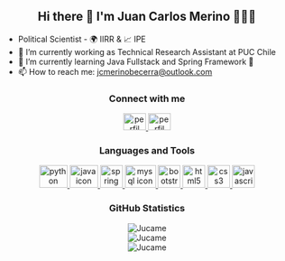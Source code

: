 <h2 align="center">Hi there 👋 I'm Juan Carlos Merino 👨‍💻🚀</h2>

- Political Scientist - 🌍 IIRR & 📈 IPE
- 🔭 I’m currently working as Technical Research Assistant at PUC Chile
- 🌱 I’m currently learning Java Fullstack and Spring Framework 🍃
- 📫 How to reach me: jcmerinobecerra@outlook.com

<h3 align="center">Connect with me</h3>
<p align="center">
    <a href="https://www.linkedin.com/in/juan-carlos-merino/" target="_blank" rel="noopener noreferrer">
        <img src="https://raw.githubusercontent.com/rahuldkjain/github-profile-readme-generator/master/src/images/icons/Social/linked-in-alt.svg" alt="perfil en linkedin" height="30" width="40"/>
    </a>
    <a href="https://twitter.com/juanomerino" target="_blank">
        <img src="https://www.vectorlogo.zone/logos/twitter/twitter-official.svg" alt="perfil en twitter" height="30" width="40"/>
    </a>
</p>

<h3 align="center">Languages and Tools</h3>
<p align="center"> 
    <a href="https://www.python.org/" target="_blank"> 
        <img src="https://www.vectorlogo.zone/logos/python/python-icon.svg" alt="python icon" width="50" height="40" margin-right="3px"/>
    </a>
    <a href="https://www.java.com/" target="_blank"> 
        <img src="https://www.vectorlogo.zone/logos/java/java-icon.svg" alt="java icon" width="50" height="40" margin-right="3px"/>
    </a>
    <a href="https://spring.io/" target="_blank"> 
       <img src="https://www.vectorlogo.zone/logos/springio/springio-icon.svg" alt="spring icon" width="40" height="40" margin-right="3px"/> 
    </a>
    <a href="https://www.mysql.com/" target="_blank"> 
      <img src="https://www.vectorlogo.zone/logos/mysql/mysql-icon.svg" alt="mysql icon" width="55" height="40" margin-right="3px"/> 
    </a>
    <a href="https://getbootstrap.com" target="_blank"> 
      <img src="https://www.vectorlogo.zone/logos/getbootstrap/getbootstrap-icon.svg" alt="bootstrap icon" width="40" height="40" margin-right="3px"/> 
    </a> 
    <a href="https://www.w3.org/html/" target="_blank"> 
      <img src="https://www.vectorlogo.zone/logos/w3_html5/w3_html5-icon.svg" alt="html5 icon" width="40" height="40" margin-right="3px"/> 
    </a>
    <a href="https://www.w3schools.com/css/" target="_blank"> 
      <img src="https://cdn1.iconfinder.com/data/icons/logotypes/32/badge-css-3-128.png" alt="css3 icon" width="40" height="40" margin-right="3px"/> 
    </a>  
    <a href="https://developer.mozilla.org/en-US/docs/Web/JavaScript" target="_blank"> 
        <img src="https://upload.vectorlogo.zone/logos/javascript/images/239ec8a4-163e-4792-83b6-3f6d96911757.svg" alt="javascript icon" width="40" height="40" margin-right="3px"/> 
    </a> 
</p>

<h3 align="center">GitHub Statistics</h3>
<p align="center">
    <img src="https://github-readme-stats.vercel.app/api/top-langs?username=Jucame&show_icons=true&locale=en&theme=tokyonight&langs_count=3" alt="Jucame"/><br>
    <img src="https://github-readme-stats.vercel.app/api?username=Jucame&show_icons=true&locale=en&theme=tokyonight" alt="Jucame"/><br>
    <img src="https://github-readme-streak-stats.herokuapp.com/?user=Jucame&theme=dark" alt="Jucame"/>
</p>
